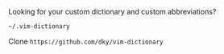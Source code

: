Looking for your custom dictionary and custom abbreviations?

```
~/.vim-dictionary
```

Clone `https://github.com/dky/vim-dictionary`
